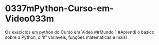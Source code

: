 # 0337mPython-Curso-em-Video033m
Os execicios em python do Curso em Video
##Mundo 1
#Aprendi o basico sobre o Python, o 'if' variaveis, funções matemáticas e mais!
